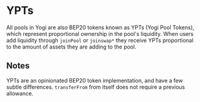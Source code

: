 # YPTs

All pools in Yogi are also BEP20 tokens known as YPTs \(Yogi Pool Tokens\), which represent proportional ownership in the pool's liquidity. When users add liquidity through `joinPool` or `joinswap*` they receive YPTs proportional to the amount of assets they are adding to the pool.

## Notes

YPTs are an opinionated BEP20 token implementation, and have a few subtle differences. `transferFrom` from itself does not require a previous allowance.

